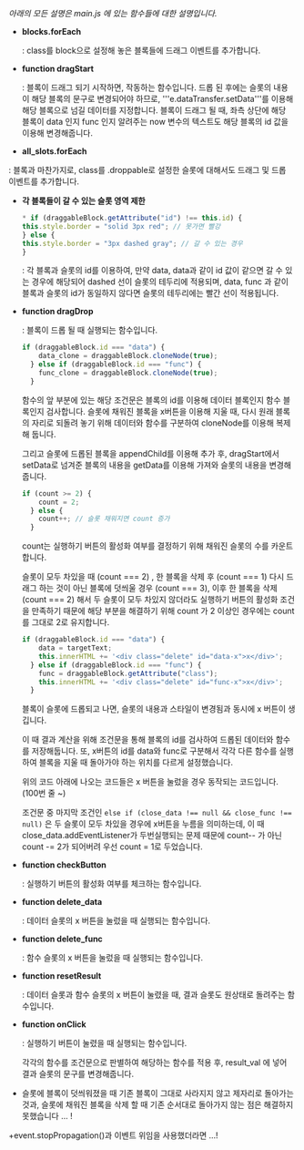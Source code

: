 *아래의 모든 설명은 main.js 에 있는 함수들에 대한 설명입니다.*



* **blocks.forEach**

  : class를 block으로 설정해 놓은 블록들에 드래그 이벤트를 추가합니다.



* **function dragStart**

   : 블록이 드래그 되기 시작하면, 작동하는 함수입니다. 드롭 된 후에는 슬롯의 내용이 해당 블록의 문구로 변경되어야 하므로, '''e.dataTransfer.setData'''를 이용해 해당 블록으로 넘길 데이터를 지정합니다. 블록이 드래그 될 때, 좌측 상단에 해당 블록이 data 인지 func 인지 알려주는 now 변수의 텍스트도 해당 블록의 id 값을 이용해 변경해줍니다.



*  **all_slots.forEach**

  : 블록과 마찬가지로, class를 .droppable로 설정한 슬롯에 대해서도 드래그 및 드롭 이벤트를 추가합니다.



* **각 블록들이 갈 수 있는 슬롯 영역 제한**

  ```javascript
  * if (draggableBlock.getAttribute("id") !== this.id) {
  this.style.border = "solid 3px red"; // 못가면 빨강
  } else {
  this.style.border = "3px dashed gray"; // 갈 수 있는 경우
  }
  ```

  : 각 블록과 슬롯의 id를 이용하여, 만약 data, data과 같이 id 값이 같으면 갈 수 있는 경우에 해당되어 dashed 선이 슬롯의 테두리에 적용되며, data,  func 과 같이 블록과 슬롯의 id가 동일하지 않다면 슬롯의 테두리에는 빨간 선이 적용됩니다.

  

* **function dragDrop** 

  : 블록이 드롭 될 때 실행되는 함수입니다. 

  ```javascript
  if (draggableBlock.id === "data") {
      data_clone = draggableBlock.cloneNode(true);
    } else if (draggableBlock.id === "func") {
      func_clone = draggableBlock.cloneNode(true);
    }
  ```

  함수의 앞 부분에 있는 해당 조건문은 블록의 id를 이용해 데이터 블록인지 함수 블록인지 검사합니다. 슬롯에 채워진 블록을 x버튼을 이용해 지울 때, 다시 원래 블록의 자리로 되돌려 놓기 위해 데이터와 함수를 구분하여 cloneNode를 이용해 복제해 둡니다.

  그리고 슬롯에 드롭된 블록을 appendChild를 이용해 추가 후, dragStart에서 setData로 넘겨준 블록의 내용을 getData를 이용해 가져와 슬롯의 내용을 변경해줍니다. 

  

  ```javascript
  if (count >= 2) {
      count = 2;
    } else {
      count++; // 슬롯 채워지면 count 증가
    }
  ```

  count는 실행하기 버튼의 활성화 여부를 결정하기 위해 채워진 슬롯의 수를 카운트 합니다.

  슬롯이 모두 차있을 때 (count === 2) , 한 블록을 삭제 후 (count === 1) 다시 드래그 하는 것이 아닌 블록에 덧씌울 경우 (count === 3), 이후 한 블록을 삭제 (count === 2) 해서 두 슬롯이 모두 차있지 않더라도 실행하기 버튼의 활성화 조건을 만족하기 때문에 해당 부분을 해결하기 위해 count 가 2 이상인 경우에는 count를 그대로 2로 유지합니다.

  

  ```javascript
  if (draggableBlock.id === "data") {
      data = targetText;
      this.innerHTML += '<div class="delete" id="data-x">x</div>';
    } else if (draggableBlock.id === "func") {
      func = draggableBlock.getAttribute("class");
      this.innerHTML += '<div class="delete" id="func-x">x</div>';
    }
  ```

  블록이 슬롯에 드롭되고 나면, 슬롯의 내용과 스타일이 변경됨과 동시에 x 버튼이 생깁니다.

  이 때 결과 계산을 위해 조건문을 통해 블록의 id를 검사하여 드롭된 데이터와 함수를 저장해둡니다. 또, x버튼의 id를 data와 func로 구분해서 각각 다른 함수를 실행하여 블록을 지울 때 돌아가야 하는 위치를 다르게 설정했습니다.

  

  위의 코드 아래에 나오는 코드들은 x 버튼을 눌렀을 경우 동작되는 코드입니다. (100번 줄 ~)

  조건문 중 마지막 조건인 ```else if (close_data !== null && close_func !== null)``` 은 두 슬롯이 모두 차있을 경우에 x버튼을 누름을 의미하는데, 이 때 close_data.addEventListener가 두번실행되는 문제 때문에 count-- 가 아닌 count -= 2가 되어버려 우선 count = 1로 두었습니다.

  

* **function checkButton**

  : 실행하기 버튼의 활성화 여부를 체크하는 함수입니다. 



* **function delete_data**

  : 데이터 슬롯의 x 버튼을 눌렀을 때 실행되는 함수입니다. 

  

* **function delete_func**

  : 함수 슬롯의 x 버튼을 눌렀을 때 실행되는 함수입니다.



* **function resetResult**

  : 데이터 슬롯과 함수 슬롯의 x 버튼이 눌렸을 때, 결과 슬롯도 원상태로 돌려주는 함수입니다. 

  

* **function onClick**

  : 실행하기 버튼이 눌렸을 때 실행되는 함수입니다.

  각각의 함수를 조건문으로 판별하여 해당하는 함수를 적용 후, result_val 에 넣어 결과 슬롯의 문구를 변경해줍니다.


- 슬롯에 블록이 덧씌워졌을 때 기존 블록이 그대로 사라지지 않고 제자리로 돌아가는 것과, 
슬롯에 채워진 블록을 삭제 할 때 기존 순서대로 돌아가지 않는 점은 해결하지 못했습니다 ... !


+event.stopPropagation()과 이벤트 위임을 사용했더라면 ...!
